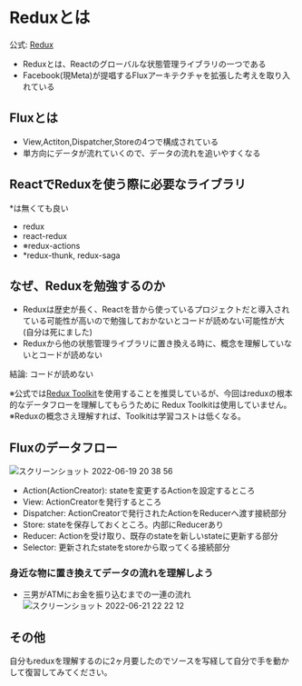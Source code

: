 # Reduxとは
公式: [Redux](https://redux.js.org/introduction/getting-started)
- Reduxとは、Reactのグローバルな状態管理ライブラリの一つである
- Facebook(現Meta)が提唱するFluxアーキテクチャを拡張した考えを取り入れている

## Fluxとは
- View,Actiton,Dispatcher,Storeの4つで構成されている
- 単方向にデータが流れていくので、データの流れを追いやすくなる

## ReactでReduxを使う際に必要なライブラリ
*は無くても良い
- redux
- react-redux
- ※redux-actions
- *redux-thunk, redux-saga

## なぜ、Reduxを勉強するのか
- Reduxは歴史が長く、Reactを昔から使っているプロジェクトだと導入されている可能性が高いので勉強しておかないとコードが読めない可能性が大(自分は死にました)
- Reduxから他の状態管理ライブラリに置き換える時に、概念を理解していないとコードが読めない

結論: コードが読めない
 
※公式では[Redux Toolkit](https://redux-toolkit.js.org/)を使用することを推奨しているが、今回はreduxの根本的なデータフローを理解してもらうために
 Redux Toolkitは使用していません。  
※Reduxの概念さえ理解すれば、Toolkitは学習コストは低くなる。

## Fluxのデータフロー
![スクリーンショット 2022-06-19 20 38 56](https://user-images.githubusercontent.com/60390181/174478993-562399ee-89f8-478c-aee9-01d0424ea3fd.png)

- Action(ActionCreator): stateを変更するActionを設定するところ
- View: ActionCreatorを発行するところ
- Dispatcher: ActionCreatorで発行されたActionをReducerへ渡す接続部分
- Store: stateを保存しておくところ。内部にReducerあり
- Reducer: Actionを受け取り、既存のstateを新しいstateに更新する部分
- Selector: 更新されたstateをstoreから取ってくる接続部分

### 身近な物に置き換えてデータの流れを理解しよう
 - 三男がATMにお金を振り込むまでの一連の流れ
![スクリーンショット 2022-06-21 22 22 12](https://user-images.githubusercontent.com/60390181/174809661-7a856223-96c4-42e4-aed3-a400386f2077.png)

## その他
自分もreduxを理解するのに2ヶ月要したのでソースを写経して自分で手を動かして復習してみてください。

